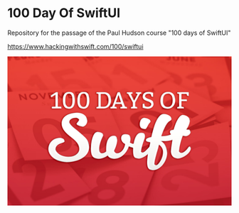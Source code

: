 # 100 Day Of SwiftUI
Repository for the passage of the Paul Hudson course "100 days of SwiftUI"

https://www.hackingwithswift.com/100/swiftui


<img src="100day.jpeg" width="900"/>

